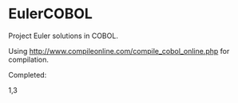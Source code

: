 EulerCOBOL
==========

Project Euler solutions in COBOL.

Using http://www.compileonline.com/compile_cobol_online.php for compilation.

Completed:

1,3
